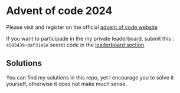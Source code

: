 # Advent of code 2024

Please visit and register on the official [advent of code website](https://adventofcode.com)

If you want to participade in the my private leaderboard, submit this : `4503439-daf31a5e` secret code in the [leaderboard section](https://adventofcode.com/2024/leaderboard/private).

## Solutions

You can find my solutions in this repo, yet I encourage you to solve it yourself, otherwise it does not make much sense.


